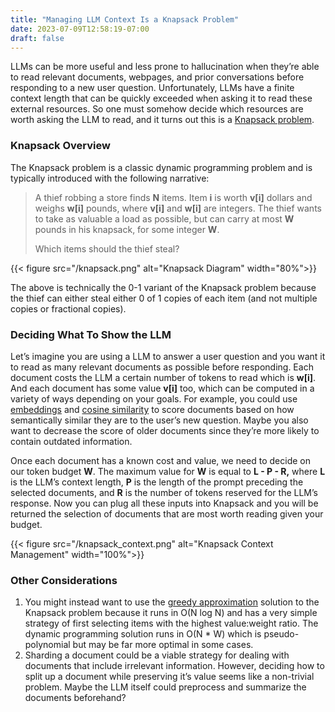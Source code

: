 ```yaml
---
title: "Managing LLM Context Is a Knapsack Problem"
date: 2023-07-09T12:58:19-07:00
draft: false
---
```


LLMs can be more useful and less prone to hallucination when they’re able to read relevant documents, webpages, and
prior conversations before responding to a new user question. Unfortunately, LLMs have a finite context length that
can be quickly exceeded when asking it to read these external resources. So one must somehow decide which resources are
worth asking the LLM to read, and it turns out this is a [Knapsack problem](https://en.wikipedia.org/wiki/Knapsack_problem).

### Knapsack Overview

The Knapsack problem is a classic dynamic programming problem and is typically introduced with the following narrative:

> A thief robbing a store finds **N** items. Item **i** is worth **v[i]** dollars and weighs **w[i]** pounds, where **v[i]** and **w[i]** are integers. The thief wants to take as valuable a load as possible, but can carry at most **W** pounds in his knapsack, for some integer **W**.
>
> Which items should the thief steal?

{{< figure src="/knapsack.png" alt="Knapsack Diagram" width="80%">}}

The above is technically the 0-1 variant of the Knapsack problem because the thief can either steal either 0 of 1 copies
of each item (and not multiple copies or fractional copies).

### Deciding What To Show the LLM

Let’s imagine you are using a LLM to answer a user question and you want it to read as many relevant documents as
possible before responding. Each document costs the LLM a certain number of tokens to read which is **w[i]**.
And each document has some value **v[i]** too, which can be computed in a variety of ways depending on your goals. For example,
you could use [embeddings](https://platform.openai.com/docs/guides/embeddings/what-are-embeddings) and
[cosine similarity](https://platform.openai.com/docs/guides/embeddings/which-distance-function-should-i-use) to score
documents based on how semantically similar they are to the user’s new question. Maybe you also want to decrease the score
of older documents since they’re more likely to contain outdated information.

Once each document has a known cost and value, we need to decide on our token budget **W**. The maximum value for **W** is equal
to **L - P - R,** where **L** is the LLM’s context length, **P** is the length of the prompt preceding the selected documents, 
and **R** is the number of tokens reserved for the LLM’s response. Now you can plug all these inputs into Knapsack and 
you will be returned the selection of documents that are most worth reading given your budget.

{{< figure src="/knapsack_context.png" alt="Knapsack Context Management" width="100%">}}

### Other Considerations

1. You might instead want to use the [greedy approximation](https://en.wikipedia.org/wiki/Knapsack_problem#Greedy_approximation_algorithm)
solution to the Knapsack problem because it runs in O(N log N) and has a very simple strategy of first selecting items with the highest value:weight ratio.
The dynamic programming solution runs in O(N * W) which is pseudo-polynomial but may be far more optimal in some cases.
2. Sharding a document could be a viable strategy for dealing with documents that include irrelevant information. However, 
deciding how to split up a document while preserving it’s value seems like a non-trivial problem. Maybe the LLM itself could preprocess
and summarize the documents beforehand?